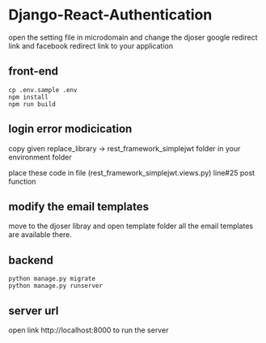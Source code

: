 # Django-React-Authentication
open the setting file in microdomain and change the djoser google redirect link and facebook redirect link to your application
## front-end
```
cp .env.sample .env
npm install
npm run build
```

## login error modicication
copy given replace_library -> rest_framework_simplejwt folder in your environment folder

place these code in file (rest_framework_simplejwt.views.py) line#25 post function
## modify the email templates
move to the djoser libray and open template folder all the email templates are available there.

## backend
```
python manage.py migrate
python manage.py runserver

```


## server url
open link http://localhost:8000 to run the server 
